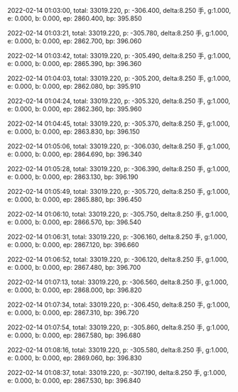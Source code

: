 2022-02-14 01:03:00, total: 33019.220, p: -306.400, delta:8.250 手, g:1.000, e: 0.000, b: 0.000, ep: 2860.400, bp: 395.850

2022-02-14 01:03:21, total: 33019.220, p: -305.780, delta:8.250 手, g:1.000, e: 0.000, b: 0.000, ep: 2862.700, bp: 396.060

2022-02-14 01:03:42, total: 33019.220, p: -305.490, delta:8.250 手, g:1.000, e: 0.000, b: 0.000, ep: 2865.390, bp: 396.360

2022-02-14 01:04:03, total: 33019.220, p: -305.200, delta:8.250 手, g:1.000, e: 0.000, b: 0.000, ep: 2862.080, bp: 395.910

2022-02-14 01:04:24, total: 33019.220, p: -305.320, delta:8.250 手, g:1.000, e: 0.000, b: 0.000, ep: 2862.360, bp: 395.960

2022-02-14 01:04:45, total: 33019.220, p: -305.370, delta:8.250 手, g:1.000, e: 0.000, b: 0.000, ep: 2863.830, bp: 396.150

2022-02-14 01:05:06, total: 33019.220, p: -306.030, delta:8.250 手, g:1.000, e: 0.000, b: 0.000, ep: 2864.690, bp: 396.340

2022-02-14 01:05:28, total: 33019.220, p: -306.390, delta:8.250 手, g:1.000, e: 0.000, b: 0.000, ep: 2863.130, bp: 396.190

2022-02-14 01:05:49, total: 33019.220, p: -305.720, delta:8.250 手, g:1.000, e: 0.000, b: 0.000, ep: 2865.880, bp: 396.450

2022-02-14 01:06:10, total: 33019.220, p: -305.750, delta:8.250 手, g:1.000, e: 0.000, b: 0.000, ep: 2866.570, bp: 396.540

2022-02-14 01:06:31, total: 33019.220, p: -306.160, delta:8.250 手, g:1.000, e: 0.000, b: 0.000, ep: 2867.120, bp: 396.660

2022-02-14 01:06:52, total: 33019.220, p: -306.120, delta:8.250 手, g:1.000, e: 0.000, b: 0.000, ep: 2867.480, bp: 396.700

2022-02-14 01:07:13, total: 33019.220, p: -306.560, delta:8.250 手, g:1.000, e: 0.000, b: 0.000, ep: 2868.000, bp: 396.820

2022-02-14 01:07:34, total: 33019.220, p: -306.450, delta:8.250 手, g:1.000, e: 0.000, b: 0.000, ep: 2867.310, bp: 396.720

2022-02-14 01:07:54, total: 33019.220, p: -305.860, delta:8.250 手, g:1.000, e: 0.000, b: 0.000, ep: 2867.580, bp: 396.680

2022-02-14 01:08:16, total: 33019.220, p: -305.580, delta:8.250 手, g:1.000, e: 0.000, b: 0.000, ep: 2869.060, bp: 396.830

2022-02-14 01:08:37, total: 33019.220, p: -307.190, delta:8.250 手, g:1.000, e: 0.000, b: 0.000, ep: 2867.530, bp: 396.840